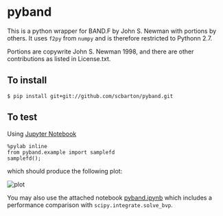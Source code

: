 # pyband
This is a python wrapper for BAND.F by John S. Newman with portions by others. It uses `f2py` from `numpy` and is therefore restricted to Pythonn 2.7.

Portions are copywrite John S. Newman 1998, and there are other contributions as listed in License.txt.

## To install

    $ pip install git+git://github.com/scbarton/pyband.git

## To test
Using [Jupyter Notebook](http://jupyter.org)

    %pylab inline
    from pyband.example import samplefd
    samplefd();

which should produce the following plot:

![plot](/path/to/img.jpg "Title")

You may also use the attached notebook [pyband.ipynb]() which includes a performance comparison with `scipy.integrate.solve_bvp`.
  
